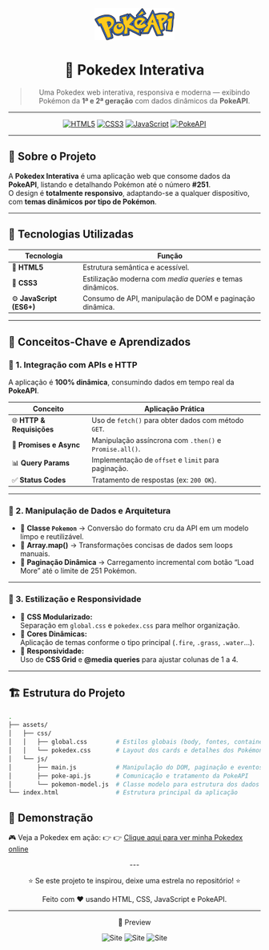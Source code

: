 <div align="center">

<img src="https://raw.githubusercontent.com/PokeAPI/media/master/logo/pokeapi_256.png" alt="Pokedex Banner" width="160"/>

# 🧩 Pokedex Interativa  

> Uma Pokedex web interativa, responsiva e moderna — exibindo Pokémon da **1ª e 2ª geração** com dados dinâmicos da **PokeAPI**.

---

[![HTML5](https://img.shields.io/badge/HTML5-E44D26?style=for-the-badge&logo=html5&logoColor=fff)](#)
[![CSS3](https://img.shields.io/badge/CSS3-1572B6?style=for-the-badge&logo=css3&logoColor=fff)](#)
[![JavaScript](https://img.shields.io/badge/JavaScript-F7E018?style=for-the-badge&logo=javascript&logoColor=000)](#)
[![PokeAPI](https://img.shields.io/badge/PokeAPI-FF1B1B?style=for-the-badge&logo=pokemon&logoColor=fff)](https://pokeapi.co)

</div>

---

## 📖 Sobre o Projeto

A **Pokedex Interativa** é uma aplicação web que consome dados da **PokeAPI**, listando e detalhando Pokémon até o número **#251**.  
O design é **totalmente responsivo**, adaptando-se a qualquer dispositivo, com **temas dinâmicos por tipo de Pokémon**.

---

## 🚀 Tecnologias Utilizadas

| Tecnologia | Função |
|-------------|---------|
| 🧱 **HTML5** | Estrutura semântica e acessível. |
| 🎨 **CSS3** | Estilização moderna com *media queries* e temas dinâmicos. |
| ⚙️ **JavaScript (ES6+)** | Consumo de API, manipulação de DOM e paginação dinâmica. |

---

## 🎯 Conceitos-Chave e Aprendizados

### 🔹 1. Integração com APIs e HTTP
A aplicação é **100% dinâmica**, consumindo dados em tempo real da **PokeAPI**.

| Conceito | Aplicação Prática |
|-----------|-------------------|
| 🌐 **HTTP & Requisições** | Uso de `fetch()` para obter dados com método `GET`. |
| 🔁 **Promises e Async** | Manipulação assíncrona com `.then()` e `Promise.all()`. |
| 📊 **Query Params** | Implementação de `offset` e `limit` para paginação. |
| ✅ **Status Codes** | Tratamento de respostas (ex: `200 OK`). |

---

### 🔹 2. Manipulação de Dados e Arquitetura

- 🧩 **Classe `Pokemon`** → Conversão do formato cru da API em um modelo limpo e reutilizável.  
- 🔁 **Array.map()** → Transformações concisas de dados sem loops manuais.  
- 📜 **Paginação Dinâmica** → Carregamento incremental com botão “Load More” até o limite de 251 Pokémon.

---

### 🔹 3. Estilização e Responsividade

- 🎨 **CSS Modularizado:**  
  Separação em `global.css` e `pokedex.css` para melhor organização.  
- 🌈 **Cores Dinâmicas:**  
  Aplicação de temas conforme o tipo principal (`.fire`, `.grass`, `.water`...).  
- 📱 **Responsividade:**  
  Uso de **CSS Grid** e **@media queries** para ajustar colunas de 1 a 4.

---

## 🏗️ Estrutura do Projeto

```bash
.
├── assets/
│   ├── css/
│   │   ├── global.css        # Estilos globais (body, fontes, container)
│   │   └── pokedex.css       # Layout dos cards e detalhes dos Pokémon
│   └── js/
│       ├── main.js           # Manipulação do DOM, paginação e eventos
│       ├── poke-api.js       # Comunicação e tratamento da PokeAPI
│       └── pokemon-model.js  # Classe modelo para estrutura dos dados
└── index.html                # Estrutura principal da aplicação
````
            
## 🔗 Demonstração

🎮 Veja a Pokedex em ação:
👉 👉 [Clique aqui para ver minha Pokedex online](https://jessica-re88.github.io/pokedex/index.html)

<div align="center">
---

⭐ Se este projeto te inspirou, deixe uma estrela no repositório! ⭐

Feito com ❤️ usando HTML, CSS, JavaScript e PokeAPI.


---
🧩 Preview

![Site](https://github.com/jessica-re88/pokedex/blob/main/Pokedex1.png)
![Site](https://github.com/jessica-re88/pokedex/blob/main/Pokedex2.png)
![Site](https://github.com/jessica-re88/pokedex/blob/main/Pokedex3.png)

